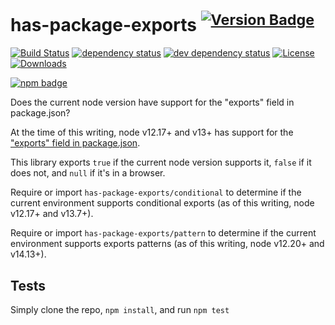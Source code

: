 # has-package-exports <sup>[![Version Badge][npm-version-svg]][package-url]</sup>

[![Build Status][travis-svg]][travis-url]
[![dependency status][deps-svg]][deps-url]
[![dev dependency status][dev-deps-svg]][dev-deps-url]
[![License][license-image]][license-url]
[![Downloads][downloads-image]][downloads-url]

[![npm badge][npm-badge-png]][package-url]

Does the current node version have support for the "exports" field in package.json?

At the time of this writing, node v12.17+ and v13+ has support for the ["exports" field in package.json](https://nodejs.org/api/packages.html#packages_exports).

This library exports `true` if the current node version supports it, `false` if it does not, and `null` if it's in a browser.

Require or import `has-package-exports/conditional` to determine if the current environment supports conditional exports (as of this writing, node v12.17+ and v13.7+).

Require or import `has-package-exports/pattern` to determine if the current environment supports exports patterns (as of this writing, node v12.20+ and v14.13+).

## Tests
Simply clone the repo, `npm install`, and run `npm test`

[package-url]: https://npmjs.org/package/has-package-exports
[npm-version-svg]: http://versionbadg.es/inspect-js/has-package-exports.svg
[travis-svg]: https://travis-ci.org/inspect-js/has-package-exports.svg
[travis-url]: https://travis-ci.org/inspect-js/has-package-exports
[deps-svg]: https://david-dm.org/inspect-js/has-package-exports.svg
[deps-url]: https://david-dm.org/inspect-js/has-package-exports
[dev-deps-svg]: https://david-dm.org/inspect-js/has-package-exports/dev-status.svg
[dev-deps-url]: https://david-dm.org/inspect-js/has-package-exports#info=devDependencies
[npm-badge-png]: https://nodei.co/npm/has-package-exports.png?downloads=true&stars=true
[license-image]: http://img.shields.io/npm/l/has-package-exports.svg
[license-url]: LICENSE
[downloads-image]: http://img.shields.io/npm/dm/has-package-exports.svg
[downloads-url]: http://npm-stat.com/charts.html?package=has-package-exports
